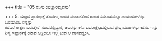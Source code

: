 +++
title = "05 ರಚಿಸು ಯಜ್ಞಾರಮ್ಭವನು"

+++
5. ಯಜ್ಞದ ಪ್ರಾರಂಭಕ್ಕೆ ತೊಡಗು, ಉಚಿತ ಮಾತುಗಳಿಂದ ರಾಜರ ಸಮೂಹವನ್ನೂ ದಾಯಾದಿಗಳನ್ನೂ ಬರಮಾಡು. ನನ್ನನ್ನು  
ಕರೆದರೆ ಆ ಕ್ಷಣ ಬರುತ್ತೇನೆ. ಸಚಿವರೆಲ್ಲಿದ್ದಾರೆ, ಅವರನ್ನು ಕಳಿಸಿ ಬದರೀಕ್ಷೇತ್ರದಲ್ಲಿರುವ ಶ್ರೇಷ್ಠ ಋಷಿಗಳನ್ನು ಕರೆಸು. ಇನ್ನು ನಿನ್ನ ಇಷ್ಟಾರ್ಥಕ್ಕೆ ಯಾವ ಅಡ್ಡಿಯೂ ಇಲ್ಲ ಎಂದ ಆ ದಾನವಧ್ವಂಸಿ.